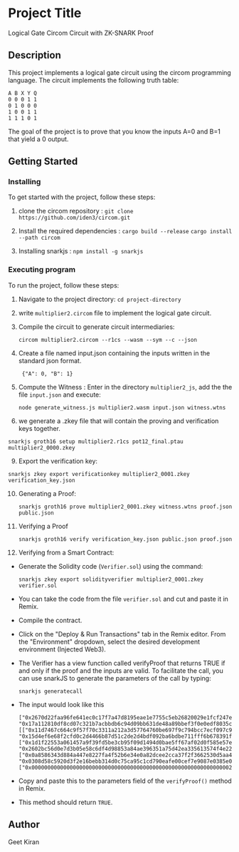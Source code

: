 # Project Title

Logical Gate Circom Circuit with ZK-SNARK Proof

## Description

This project implements a logical gate circuit using the circom programming language. The circuit implements the following truth table:

```
A B X Y Q
0 0 0 1 1
0 1 0 0 0
1 0 0 1 1
1 1 1 0 1
```

The goal of the project is to prove that you know the inputs A=0 and B=1 that yield a 0 output. 



## Getting Started

### Installing

To get started with the project, follow these steps:

1. clone the circom repository :
    `git clone https://github.com/iden3/circom.git`
   
2. Install the required dependencies :
   `cargo build --release`
   `cargo install --path circom`
   
3. Installing snarkjs :
   `npm install -g snarkjs`

### Executing program

To run the project, follow these steps:

1. Navigate to the project directory: `cd project-directory`
2. write `multiplier2.circom` file to implement the logical gate circuit. 
3. Compile the circuit to generate circuit intermediaries:

    ```
   circom multiplier2.circom --r1cs --wasm --sym --c --json
   ```  
5. Create a file named input.json containing the inputs written in the standard json format. 

   ```
    {"A": 0, "B": 1}
    ```
  
7. Compute the Witness : 
   Enter in the directory `multiplier2_js`, add the the file `input.json` and execute:

    ```
   node generate_witness.js multiplier2.wasm input.json witness.wtns
   ```

8. we generate a .zkey file that will contain the proving and verification keys together.
 
  ```
  snarkjs groth16 setup multiplier2.r1cs pot12_final.ptau multiplier2_0000.zkey
  ```

9. Export the verification key:
 
  ```
  snarkjs zkey export verificationkey multiplier2_0001.zkey verification_key.json
  ```

10. Generating a Proof:

    ```
    snarkjs groth16 prove multiplier2_0001.zkey witness.wtns proof.json public.json
    ```

11. Verifying a Proof

    ```
    snarkjs groth16 verify verification_key.json public.json proof.json
    ```

12. Verifying from a Smart Contract:
* Generate the Solidity code (`Verifier.sol`) using the command:

  ```
  snarkjs zkey export solidityverifier multiplier2_0001.zkey verifier.sol
  ```

* You can take the code from the file `verifier.sol` and cut and paste it in Remix.
* Compile the contract.
* Click on the "Deploy & Run Transactions" tab in the Remix editor. From the "Environment" dropdown, select the desired development environment (Injected Web3).
* The Verifier has a view function called verifyProof that returns TRUE if and only if the proof and the inputs are valid. To facilitate the call, you can use snarkJS to generate the parameters of the call by typing:

    ```
    snarkjs generatecall
    ```

* The input would look like this

     ```
    ["0x2670d22faa96fe641ec0c17f7a47d8195eae1e7755c5eb26820029e1fcf247e5", "0x17a112810df8cd07c321b7acbbdb6c94d09bb631de48a89bbef3f0e0edf8035c"],[["0x11d7467c664c9f57f70c3311a212a3d57764760be697f9c794bcc7ecf097c90b", "0x15d4ef6e68f2cfd0c2d4466b87d51c2de2d4bdf092ba6bdbe711fff6b678391f"],["0x1d1f22553a061457a9f39fd5be3cb95f09d1494d0bae5ff67af02d0f585e57e2", "0x2602bc56d0e7d3b05e58c6df4d98853a84ae396351a75d42ea335613574f4e22"]],["0x0a8586343d884a447e8227fa4f52b6e34e0a82dcee2cca37f2f3662530d5aa4f", "0x0308d58c5920d3f2e16bebb314d0c75ca95c1cd790eafe00cef7e9087e0385e0"],["0x0000000000000000000000000000000000000000000000000000000000000021"]
    ```

* Copy and paste this to the parameters field of the `verifyProof()` method in Remix.
* This method should return `TRUE`.


## Author 

Geet Kiran

